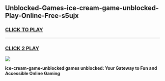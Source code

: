 
## Unblocked-Games-ice-cream-game-unblocked-Play-Online-Free-s5ujx
<h3>
<a href="https://premium76.site?title=ice-cream-game-unblocked&ref=26A">CLICK TO PLAY</a></h3>
<hr>

<h3>
<a href="https://premium76.site?title=ice-cream-game-unblocked&ref=26A">CLICK 2 PLAY</a>
  
</h3>

<a href="https://premium76.site?title=ice-cream-game-unblocked&ref=26A"><img src="https://clearcache.store/games.png"></a>


**ice-cream-game-unblocked games unblocked: Your Gateway to Fun and Accessible Online Gaming**
